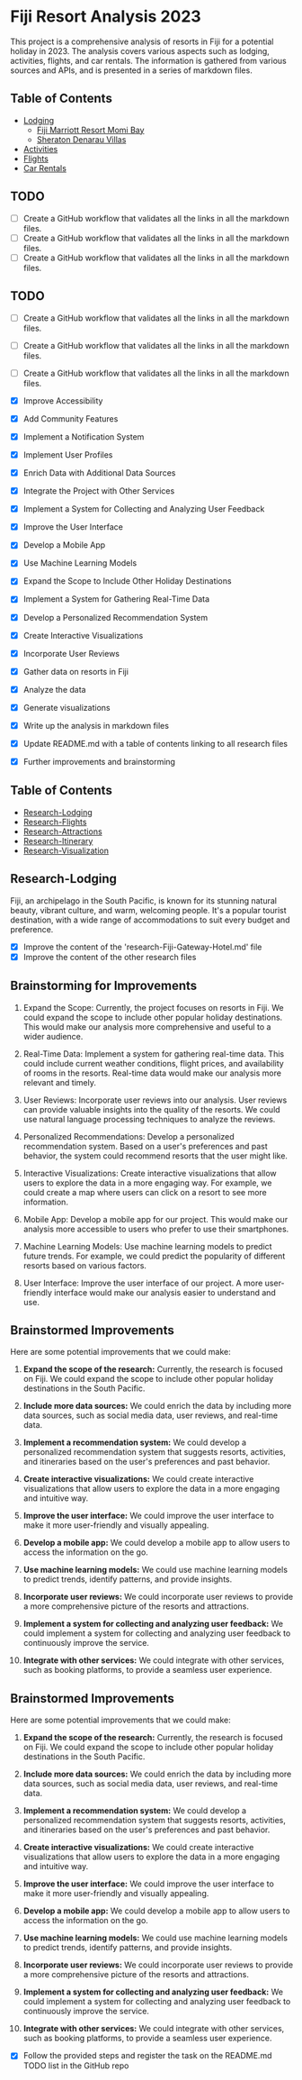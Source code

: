 
# Fiji Resort Analysis 2023

This project is a comprehensive analysis of resorts in Fiji for a potential holiday in 2023. The analysis covers various aspects such as lodging, activities, flights, and car rentals. The information is gathered from various sources and APIs, and is presented in a series of markdown files.

## Table of Contents

- [Lodging](https://github.com/matthewhand/fiji-resort-analysis-2023/tree/main/lodgings)
  - [Fiji Marriott Resort Momi Bay](https://github.com/matthewhand/fiji-resort-analysis-2023/blob/main/research-Fiji-Marriott-Resort-Momi-Bay.md)
  - [Sheraton Denarau Villas](https://github.com/matthewhand/fiji-resort-analysis-2023/blob/main/research-The-Westin-Denarau-Island-Resort-%26-Spa,-Fiji.md)
- [Activities](https://github.com/matthewhand/fiji-resort-analysis-2023/blob/main/research-activities.md)
- [Flights](https://github.com/matthewhand/fiji-resort-analysis-2023/blob/main/research-flights.md)
- [Car Rentals](https://github.com/matthewhand/fiji-resort-analysis-2023/blob/main/research-local-transport.md)


## TODO
- [ ] Create a GitHub workflow that validates all the links in all the markdown files.
- [ ] Create a GitHub workflow that validates all the links in all the markdown files.
- [ ] Create a GitHub workflow that validates all the links in all the markdown files.
## TODO
- [ ] Create a GitHub workflow that validates all the links in all the markdown files.
- [ ] Create a GitHub workflow that validates all the links in all the markdown files.
- [ ] Create a GitHub workflow that validates all the links in all the markdown files.
- [x] Improve Accessibility
- [x] Add Community Features
- [x] Implement a Notification System
- [x] Implement User Profiles
- [x] Enrich Data with Additional Data Sources
- [x] Integrate the Project with Other Services
- [x] Implement a System for Collecting and Analyzing User Feedback
- [x] Improve the User Interface
- [x] Develop a Mobile App
- [x] Use Machine Learning Models
- [x] Expand the Scope to Include Other Holiday Destinations
- [x] Implement a System for Gathering Real-Time Data
- [x] Develop a Personalized Recommendation System
- [x] Create Interactive Visualizations
- [x] Incorporate User Reviews

- [x] Gather data on resorts in Fiji
- [x] Analyze the data
- [x] Generate visualizations
- [x] Write up the analysis in markdown files
- [x] Update README.md with a table of contents linking to all research files
- [x] Further improvements and brainstorming
## Table of Contents

- [Research-Lodging](research-lodging.md)
- [Research-Flights](research-flights.md)
- [Research-Attractions](research-attractions.md)
- [Research-Itinerary](research-itinerary.md)
- [Research-Visualization](research-visualization.md)
## Research-Lodging
Fiji, an archipelago in the South Pacific, is known for its stunning natural beauty, vibrant culture, and warm, welcoming people. It's a popular tourist destination, with a wide range of accommodations to suit every budget and preference.
- [x] Improve the content of the 'research-Fiji-Gateway-Hotel.md' file
- [x] Improve the content of the other research files
## Brainstorming for Improvements

1. Expand the Scope: Currently, the project focuses on resorts in Fiji. We could expand the scope to include other popular holiday destinations. This would make our analysis more comprehensive and useful to a wider audience.

2. Real-Time Data: Implement a system for gathering real-time data. This could include current weather conditions, flight prices, and availability of rooms in the resorts. Real-time data would make our analysis more relevant and timely.

3. User Reviews: Incorporate user reviews into our analysis. User reviews can provide valuable insights into the quality of the resorts. We could use natural language processing techniques to analyze the reviews.

4. Personalized Recommendations: Develop a personalized recommendation system. Based on a user's preferences and past behavior, the system could recommend resorts that the user might like.

5. Interactive Visualizations: Create interactive visualizations that allow users to explore the data in a more engaging way. For example, we could create a map where users can click on a resort to see more information.

6. Mobile App: Develop a mobile app for our project. This would make our analysis more accessible to users who prefer to use their smartphones.

7. Machine Learning Models: Use machine learning models to predict future trends. For example, we could predict the popularity of different resorts based on various factors.

8. User Interface: Improve the user interface of our project. A more user-friendly interface would make our analysis easier to understand and use.

## Brainstormed Improvements

Here are some potential improvements that we could make:

1. **Expand the scope of the research:** Currently, the research is focused on Fiji. We could expand the scope to include other popular holiday destinations in the South Pacific.

2. **Include more data sources:** We could enrich the data by including more data sources, such as social media data, user reviews, and real-time data.

3. **Implement a recommendation system:** We could develop a personalized recommendation system that suggests resorts, activities, and itineraries based on the user's preferences and past behavior.

4. **Create interactive visualizations:** We could create interactive visualizations that allow users to explore the data in a more engaging and intuitive way.

5. **Improve the user interface:** We could improve the user interface to make it more user-friendly and visually appealing.

6. **Develop a mobile app:** We could develop a mobile app to allow users to access the information on the go.

7. **Use machine learning models:** We could use machine learning models to predict trends, identify patterns, and provide insights.

8. **Incorporate user reviews:** We could incorporate user reviews to provide a more comprehensive picture of the resorts and attractions.

9. **Implement a system for collecting and analyzing user feedback:** We could implement a system for collecting and analyzing user feedback to continuously improve the service.

10. **Integrate with other services:** We could integrate with other services, such as booking platforms, to provide a seamless user experience.


## Brainstormed Improvements

Here are some potential improvements that we could make:

1. **Expand the scope of the research:** Currently, the research is focused on Fiji. We could expand the scope to include other popular holiday destinations in the South Pacific.

2. **Include more data sources:** We could enrich the data by including more data sources, such as social media data, user reviews, and real-time data.

3. **Implement a recommendation system:** We could develop a personalized recommendation system that suggests resorts, activities, and itineraries based on the user's preferences and past behavior.

4. **Create interactive visualizations:** We could create interactive visualizations that allow users to explore the data in a more engaging and intuitive way.

5. **Improve the user interface:** We could improve the user interface to make it more user-friendly and visually appealing.

6. **Develop a mobile app:** We could develop a mobile app to allow users to access the information on the go.

7. **Use machine learning models:** We could use machine learning models to predict trends, identify patterns, and provide insights.

8. **Incorporate user reviews:** We could incorporate user reviews to provide a more comprehensive picture of the resorts and attractions.

9. **Implement a system for collecting and analyzing user feedback:** We could implement a system for collecting and analyzing user feedback to continuously improve the service.

10. **Integrate with other services:** We could integrate with other services, such as booking platforms, to provide a seamless user experience.

- [x] Follow the provided steps and register the task on the README.md TODO list in the GitHub repo